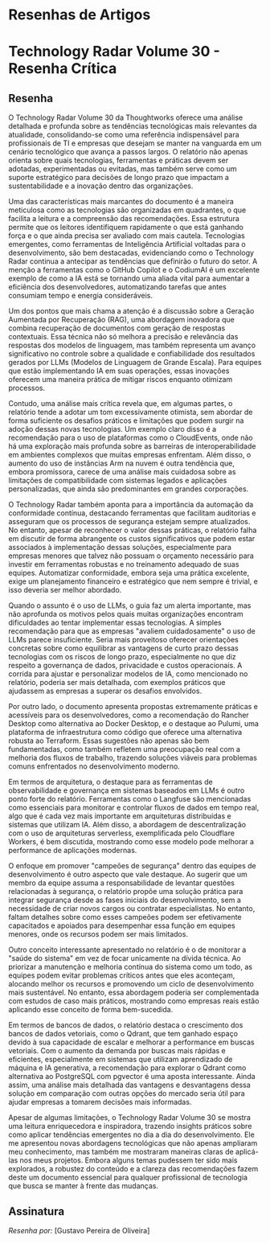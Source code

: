 # Resenhas de Artigos

# Technology Radar Volume 30 - Resenha Crítica

## Resenha

O Technology Radar Volume 30 da Thoughtworks oferece uma análise detalhada e profunda sobre as tendências tecnológicas mais relevantes da atualidade, consolidando-se como uma referência indispensável para profissionais de TI e empresas que desejam se manter na vanguarda em um cenário tecnológico que avança a passos largos. O relatório não apenas orienta sobre quais tecnologias, ferramentas e práticas devem ser adotadas, experimentadas ou evitadas, mas também serve como um suporte estratégico para decisões de longo prazo que impactam a sustentabilidade e a inovação dentro das organizações.

Uma das características mais marcantes do documento é a maneira meticulosa como as tecnologias são organizadas em quadrantes, o que facilita a leitura e a compreensão das recomendações. Essa estrutura permite que os leitores identifiquem rapidamente o que está ganhando força e o que ainda precisa ser avaliado com mais cautela. Tecnologias emergentes, como ferramentas de Inteligência Artificial voltadas para o desenvolvimento, são bem destacadas, evidenciando como o Technology Radar continua a antecipar as tendências que definirão o futuro do setor. A menção a ferramentas como o GitHub Copilot e o CodiumAI é um excelente exemplo de como a IA está se tornando uma aliada vital para aumentar a eficiência dos desenvolvedores, automatizando tarefas que antes consumiam tempo e energia consideráveis.

Um dos pontos que mais chama a atenção é a discussão sobre a Geração Aumentada por Recuperação (RAG), uma abordagem inovadora que combina recuperação de documentos com geração de respostas contextuais. Essa técnica não só melhora a precisão e relevância das respostas dos modelos de linguagem, mas também representa um avanço significativo no controle sobre a qualidade e confiabilidade dos resultados gerados por LLMs (Modelos de Linguagem de Grande Escala). Para equipes que estão implementando IA em suas operações, essas inovações oferecem uma maneira prática de mitigar riscos enquanto otimizam processos.

Contudo, uma análise mais crítica revela que, em algumas partes, o relatório tende a adotar um tom excessivamente otimista, sem abordar de forma suficiente os desafios práticos e limitações que podem surgir na adoção dessas novas tecnologias. Um exemplo claro disso é a recomendação para o uso de plataformas como o CloudEvents, onde não há uma exploração mais profunda sobre as barreiras de interoperabilidade em ambientes complexos que muitas empresas enfrentam. Além disso, o aumento do uso de instâncias Arm na nuvem é outra tendência que, embora promissora, carece de uma análise mais cuidadosa sobre as limitações de compatibilidade com sistemas legados e aplicações personalizadas, que ainda são predominantes em grandes corporações.

O Technology Radar também aponta para a importância da automação da conformidade contínua, destacando ferramentas que facilitam auditorias e asseguram que os processos de segurança estejam sempre atualizados. No entanto, apesar de reconhecer o valor dessas práticas, o relatório falha em discutir de forma abrangente os custos significativos que podem estar associados à implementação dessas soluções, especialmente para empresas menores que talvez não possuam o orçamento necessário para investir em ferramentas robustas e no treinamento adequado de suas equipes. Automatizar conformidade, embora seja uma prática excelente, exige um planejamento financeiro e estratégico que nem sempre é trivial, e isso deveria ser melhor abordado.

Quando o assunto é o uso de LLMs, o guia faz um alerta importante, mas não aprofunda os motivos pelos quais muitas organizações encontram dificuldades ao tentar implementar essas tecnologias. A simples recomendação para que as empresas "avaliem cuidadosamente" o uso de LLMs parece insuficiente. Seria mais proveitoso oferecer orientações concretas sobre como equilibrar as vantagens de curto prazo dessas tecnologias com os riscos de longo prazo, especialmente no que diz respeito a governança de dados, privacidade e custos operacionais. A corrida para ajustar e personalizar modelos de IA, como mencionado no relatório, poderia ser mais detalhada, com exemplos práticos que ajudassem as empresas a superar os desafios envolvidos.

Por outro lado, o documento apresenta propostas extremamente práticas e acessíveis para os desenvolvedores, como a recomendação do Rancher Desktop como alternativa ao Docker Desktop, e o destaque ao Pulumi, uma plataforma de infraestrutura como código que oferece uma alternativa robusta ao Terraform. Essas sugestões não apenas são bem fundamentadas, como também refletem uma preocupação real com a melhoria dos fluxos de trabalho, trazendo soluções viáveis para problemas comuns enfrentados no desenvolvimento moderno.

Em termos de arquitetura, o destaque para as ferramentas de observabilidade e governança em sistemas baseados em LLMs é outro ponto forte do relatório. Ferramentas como o Langfuse são mencionadas como essenciais para monitorar e controlar fluxos de dados em tempo real, algo que é cada vez mais importante em arquiteturas distribuídas e sistemas que utilizam IA. Além disso, a abordagem de descentralização com o uso de arquiteturas serverless, exemplificada pelo Cloudflare Workers, é bem discutida, mostrando como esse modelo pode melhorar a performance de aplicações modernas.

O enfoque em promover "campeões de segurança" dentro das equipes de desenvolvimento é outro aspecto que vale destaque. Ao sugerir que um membro da equipe assuma a responsabilidade de levantar questões relacionadas à segurança, o relatório propõe uma solução prática para integrar segurança desde as fases iniciais do desenvolvimento, sem a necessidade de criar novos cargos ou contratar especialistas. No entanto, faltam detalhes sobre como esses campeões podem ser efetivamente capacitados e apoiados para desempenhar essa função em equipes menores, onde os recursos podem ser mais limitados.

Outro conceito interessante apresentado no relatório é o de monitorar a "saúde do sistema" em vez de focar unicamente na dívida técnica. Ao priorizar a manutenção e melhoria contínua do sistema como um todo, as equipes podem evitar problemas críticos antes que eles aconteçam, alocando melhor os recursos e promovendo um ciclo de desenvolvimento mais sustentável. No entanto, essa abordagem poderia ser complementada com estudos de caso mais práticos, mostrando como empresas reais estão aplicando esse conceito de forma bem-sucedida.

Em termos de bancos de dados, o relatório destaca o crescimento dos bancos de dados vetoriais, como o Qdrant, que tem ganhado espaço devido à sua capacidade de escalar e melhorar a performance em buscas vetoriais. Com o aumento da demanda por buscas mais rápidas e eficientes, especialmente em sistemas que utilizam aprendizado de máquina e IA generativa, a recomendação para explorar o Qdrant como alternativa ao PostgreSQL com pgvector é uma aposta interessante. Ainda assim, uma análise mais detalhada das vantagens e desvantagens dessa solução em comparação com outras opções do mercado seria útil para ajudar empresas a tomarem decisões mais informadas.

Apesar de algumas limitações, o Technology Radar Volume 30 se mostra uma leitura enriquecedora e inspiradora, trazendo insights práticos sobre como aplicar tendências emergentes no dia a dia do desenvolvimento. Ele me apresentou novas abordagens tecnológicas que não apenas ampliaram meu conhecimento, mas também me mostraram maneiras claras de aplicá-las nos meus projetos. Embora alguns temas pudessem ter sido mais explorados, a robustez do conteúdo e a clareza das recomendações fazem deste um documento essencial para qualquer profissional de tecnologia que busca se manter à frente das mudanças.

## Assinatura

*Resenha por:*
[Gustavo Pereira de Oliveira]
